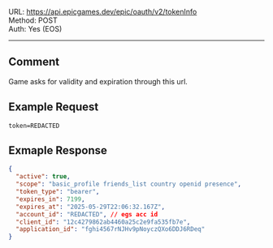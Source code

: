 URL: https://api.epicgames.dev/epic/oauth/v2/tokenInfo \
Method: POST \
Auth: Yes (EOS)

---

## Comment
Game asks for validity and expiration through this url.

## Example Request
```
token=REDACTED
```

## Exmaple Response
```json
{
  "active": true,
  "scope": "basic_profile friends_list country openid presence",
  "token_type": "bearer",
  "expires_in": 7199,
  "expires_at": "2025-05-29T22:06:32.167Z",
  "account_id": "REDACTED", // egs acc id
  "client_id": "12c4279862ab4460a25c2e9fa535fb7e",
  "application_id": "fghi4567rNJHv9pNoyczQXo6DDJ6RDeq"
}
```